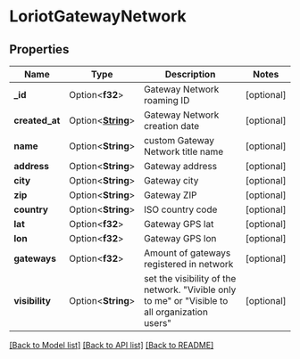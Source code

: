 # LoriotGatewayNetwork

## Properties

Name | Type | Description | Notes
------------ | ------------- | ------------- | -------------
**_id** | Option<**f32**> | Gateway Network roaming ID | [optional]
**created_at** | Option<[**String**](string.md)> | Gateway Network creation date | [optional]
**name** | Option<**String**> | custom Gateway Network title name | [optional]
**address** | Option<**String**> | Gateway address | [optional]
**city** | Option<**String**> | Gateway city | [optional]
**zip** | Option<**String**> | Gateway ZIP | [optional]
**country** | Option<**String**> | ISO country code | [optional]
**lat** | Option<**f32**> | Gateway GPS lat | [optional]
**lon** | Option<**f32**> | Gateway GPS lon | [optional]
**gateways** | Option<**f32**> | Amount of gateways registered in network | [optional]
**visibility** | Option<**String**> | set the visibility of the network. \"Vivible only to me\" or \"Visible to all organization users\" | [optional]

[[Back to Model list]](../README.md#documentation-for-models) [[Back to API list]](../README.md#documentation-for-api-endpoints) [[Back to README]](../README.md)


